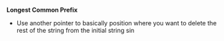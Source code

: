 
**Longest Common Prefix**
- Use another pointer to basically position where you want to delete the rest of the string from the initial string sin